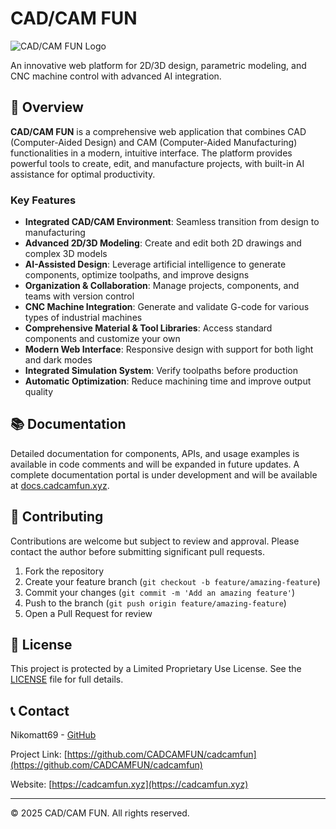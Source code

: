 # CAD/CAM FUN

![CAD/CAM FUN Logo](https://cadcamfun.xyz/logo.png)

An innovative web platform for 2D/3D design, parametric modeling, and CNC machine control with advanced AI integration.

## 🌟 Overview

**CAD/CAM FUN** is a comprehensive web application that combines CAD (Computer-Aided Design) and CAM (Computer-Aided Manufacturing) functionalities in a modern, intuitive interface. The platform provides powerful tools to create, edit, and manufacture projects, with built-in AI assistance for optimal productivity.

### Key Features

- **Integrated CAD/CAM Environment**: Seamless transition from design to manufacturing
- **Advanced 2D/3D Modeling**: Create and edit both 2D drawings and complex 3D models
- **AI-Assisted Design**: Leverage artificial intelligence to generate components, optimize toolpaths, and improve designs
- **Organization & Collaboration**: Manage projects, components, and teams with version control
- **CNC Machine Integration**: Generate and validate G-code for various types of industrial machines
- **Comprehensive Material & Tool Libraries**: Access standard components and customize your own
- **Modern Web Interface**: Responsive design with support for both light and dark modes
- **Integrated Simulation System**: Verify toolpaths before production
- **Automatic Optimization**: Reduce machining time and improve output quality

## 📚 Documentation

Detailed documentation for components, APIs, and usage examples is available in code comments and will be expanded in future updates. A complete documentation portal is under development and will be available at [docs.cadcamfun.xyz](https://docs.cadcamfun.xyz).

## 🤝 Contributing

Contributions are welcome but subject to review and approval. Please contact the author before submitting significant pull requests.

1. Fork the repository
2. Create your feature branch (`git checkout -b feature/amazing-feature`)
3. Commit your changes (`git commit -m 'Add an amazing feature'`)
4. Push to the branch (`git push origin feature/amazing-feature`)
5. Open a Pull Request for review

## 📄 License

This project is protected by a Limited Proprietary Use License. See the [LICENSE](LICENSE) file for full details.

## 📞 Contact

Nikomatt69 - [GitHub](https://github.com/nikomatt69)

Project Link: [https://github.com/CADCAMFUN/cadcamfun](https://github.com/CADCAMFUN/cadcamfun)

Website: [https://cadcamfun.xyz](https://cadcamfun.xyz)

---

© 2025 CAD/CAM FUN. All rights reserved.
